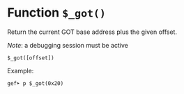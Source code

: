 # Function `$_got()`

Return the current GOT base address plus the given offset.

_Note_: a debugging session must be active

```
$_got([offset])
```

Example:

```text
gef➤ p $_got(0x20)
```

